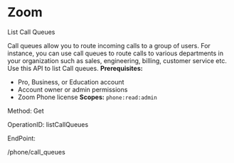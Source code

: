 #     Zoom


List Call Queues

Call queues allow you to route incoming calls to a group of users. For instance, you can use call queues to route calls to various departments in your organization such as sales, engineering, billing, customer service etc. Use this API to list Call queues.
**Prerequisites:**
* Pro, Business, or Education account
* Account owner or admin permissions
* Zoom Phone license
**Scopes:** `phone:read:admin` 




Method: Get

OperationID: listCallQueues

EndPoint:

/phone/call_queues
